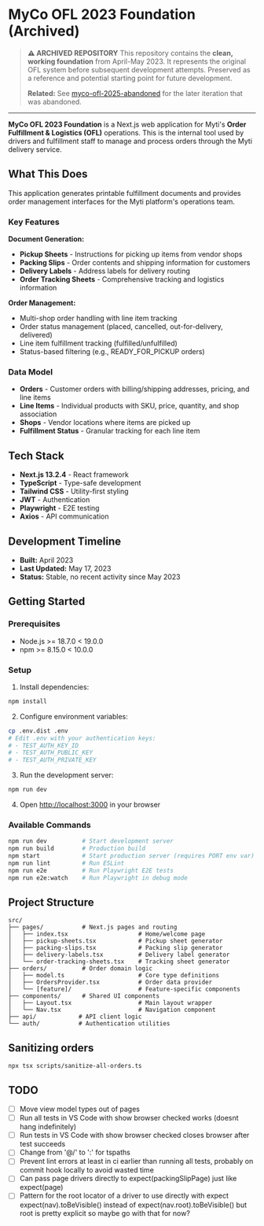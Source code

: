 # MyCo OFL 2023 Foundation (Archived)

> **⚠️ ARCHIVED REPOSITORY**
> This repository contains the **clean, working foundation** from April-May 2023.
> It represents the original OFL system before subsequent development attempts.
> Preserved as a reference and potential starting point for future development.
>
> **Related:** See [myco-ofl-2025-abandoned](https://github.com/MytiCode/myco-ofl-2025-abandoned) for the later iteration that was abandoned.

---

**MyCo OFL 2023 Foundation** is a Next.js web application for Myti's **Order Fulfillment & Logistics (OFL)** operations. This is the internal tool used by drivers and fulfillment staff to manage and process orders through the Myti delivery service.

## What This Does

This application generates printable fulfillment documents and provides order management interfaces for the Myti platform's operations team.

### Key Features

**Document Generation:**
- **Pickup Sheets** - Instructions for picking up items from vendor shops
- **Packing Slips** - Order contents and shipping information for customers
- **Delivery Labels** - Address labels for delivery routing
- **Order Tracking Sheets** - Comprehensive tracking and logistics information

**Order Management:**
- Multi-shop order handling with line item tracking
- Order status management (placed, cancelled, out-for-delivery, delivered)
- Line item fulfillment tracking (fulfilled/unfulfilled)
- Status-based filtering (e.g., READY_FOR_PICKUP orders)

### Data Model

- **Orders** - Customer orders with billing/shipping addresses, pricing, and line items
- **Line Items** - Individual products with SKU, price, quantity, and shop association
- **Shops** - Vendor locations where items are picked up
- **Fulfillment Status** - Granular tracking for each line item

## Tech Stack

- **Next.js 13.2.4** - React framework
- **TypeScript** - Type-safe development
- **Tailwind CSS** - Utility-first styling
- **JWT** - Authentication
- **Playwright** - E2E testing
- **Axios** - API communication

## Development Timeline

- **Built:** April 2023
- **Last Updated:** May 17, 2023
- **Status:** Stable, no recent activity since May 2023

## Getting Started

### Prerequisites
- Node.js >= 18.7.0 < 19.0.0
- npm >= 8.15.0 < 10.0.0

### Setup

1. Install dependencies:
```bash
npm install
```

2. Configure environment variables:
```bash
cp .env.dist .env
# Edit .env with your authentication keys:
# - TEST_AUTH_KEY_ID
# - TEST_AUTH_PUBLIC_KEY
# - TEST_AUTH_PRIVATE_KEY
```

3. Run the development server:
```bash
npm run dev
```

4. Open [http://localhost:3000](http://localhost:3000) in your browser

### Available Commands

```bash
npm run dev          # Start development server
npm run build        # Production build
npm start            # Start production server (requires PORT env var)
npm run lint         # Run ESLint
npm run e2e          # Run Playwright E2E tests
npm run e2e:watch    # Run Playwright in debug mode
```

## Project Structure

```
src/
├── pages/           # Next.js pages and routing
│   ├── index.tsx                    # Home/welcome page
│   ├── pickup-sheets.tsx            # Pickup sheet generator
│   ├── packing-slips.tsx            # Packing slip generator
│   ├── delivery-labels.tsx          # Delivery label generator
│   └── order-tracking-sheets.tsx    # Tracking sheet generator
├── orders/          # Order domain logic
│   ├── model.ts                     # Core type definitions
│   ├── OrdersProvider.tsx           # Order data provider
│   └── [feature]/                   # Feature-specific components
├── components/      # Shared UI components
│   ├── Layout.tsx                   # Main layout wrapper
│   └── Nav.tsx                      # Navigation component
├── api/            # API client logic
└── auth/           # Authentication utilities
```

## Sanitizing orders

```
npx tsx scripts/sanitize-all-orders.ts
```

## TODO

- [ ] Move view model types out of pages
- [ ] Run all tests in VS Code with show browser checked works (doesnt hang indefinitely)
- [ ] Run tests in VS Code with show browser checked closes browser after test succeeds
- [ ] Change from '@/' to ':' for tspaths
- [ ] Prevent lint errors at least in ci earlier than running all tests, probably on commit hook locally to avoid wasted time
- [ ] Can pass page drivers directly to expect(packingSlipPage) just like expect(page)
- [ ] Pattern for the root locator of a driver to use directly with expect expect(nav).toBeVisible() instead of expect(nav.root).toBeVisible() but root is pretty explicit so maybe go with that for now?